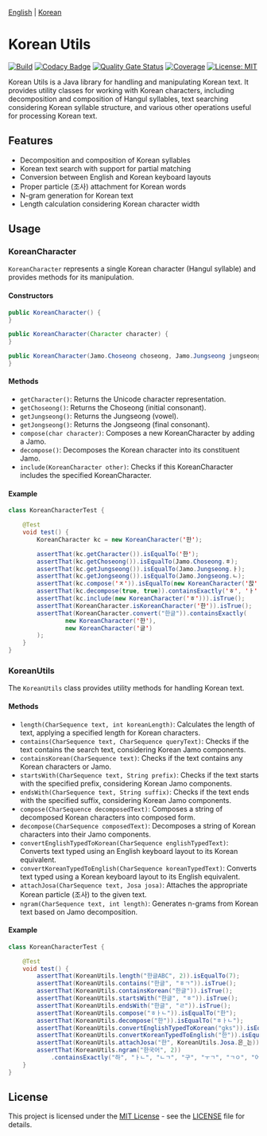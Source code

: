 [English](README.md) | [Korean](README.ko.md)

# Korean Utils

[![Build](https://github.com/crizin/korean-utils/actions/workflows/build.yml/badge.svg)](https://github.com/crizin/korean-utils/actions)
[![Codacy Badge](https://app.codacy.com/project/badge/Grade/274ee8e6cb014384b35cc6e4a3b82718)](https://app.codacy.com/gh/crizin/korean-utils/dashboard?utm_source=gh&utm_medium=referral&utm_content=&utm_campaign=Badge_grade)
[![Quality Gate Status](https://sonarcloud.io/api/project_badges/measure?project=crizin_korean-utils&metric=alert_status)](https://sonarcloud.io/summary/overall?id=crizin_korean-utils)
[![Coverage](https://sonarcloud.io/api/project_badges/measure?project=crizin_korean-utils&metric=coverage)](https://sonarcloud.io/summary/overall?id=crizin_korean-utils)
[![License: MIT](https://img.shields.io/github/license/crizin/korean-utils)](https://opensource.org/licenses/MIT)

Korean Utils is a Java library for handling and manipulating Korean text. It provides utility classes for working with Korean characters,
including decomposition and composition of Hangul syllables, text searching considering Korean syllable structure,
and various other operations useful for processing Korean text.

## Features

- Decomposition and composition of Korean syllables
- Korean text search with support for partial matching
- Conversion between English and Korean keyboard layouts
- Proper particle (조사) attachment for Korean words
- N-gram generation for Korean text
- Length calculation considering Korean character width

## Usage

### KoreanCharacter

`KoreanCharacter` represents a single Korean character (Hangul syllable) and provides methods for its manipulation.

#### Constructors

```java
public KoreanCharacter() {
}

public KoreanCharacter(Character character) {
}

public KoreanCharacter(Jamo.Choseong choseong, Jamo.Jungseong jungseong, Jamo.Jongseong jongseong) {
}
```

#### Methods

- `getCharacter()`: Returns the Unicode character representation.
- `getChoseong()`: Returns the Choseong (initial consonant).
- `getJungseong()`: Returns the Jungseong (vowel).
- `getJongseong()`: Returns the Jongseong (final consonant).
- `compose(char character)`: Composes a new KoreanCharacter by adding a Jamo.
- `decompose()`: Decomposes the Korean character into its constituent Jamo.
- `include(KoreanCharacter other)`: Checks if this KoreanCharacter includes the specified KoreanCharacter.

#### Example

```java
class KoreanCharacterTest {

    @Test
    void test() {
        KoreanCharacter kc = new KoreanCharacter('한');

        assertThat(kc.getCharacter()).isEqualTo('한');
        assertThat(kc.getChoseong()).isEqualTo(Jamo.Choseong.ㅎ);
        assertThat(kc.getJungseong()).isEqualTo(Jamo.Jungseong.ㅏ);
        assertThat(kc.getJongseong()).isEqualTo(Jamo.Jongseong.ㄴ);
        assertThat(kc.compose('ㅈ')).isEqualTo(new KoreanCharacter('핝'));
        assertThat(kc.decompose(true, true)).containsExactly('ㅎ', 'ㅏ', 'ㄴ');
        assertThat(kc.include(new KoreanCharacter('ㅎ'))).isTrue();
        assertThat(KoreanCharacter.isKoreanCharacter('한')).isTrue();
        assertThat(KoreanCharacter.convert("한글")).containsExactly(
                new KoreanCharacter('한'),
                new KoreanCharacter('글')
        );
    }
}
```

### KoreanUtils

The `KoreanUtils` class provides utility methods for handling Korean text.

#### Methods

- `length(CharSequence text, int koreanLength)`: Calculates the length of text, applying a specified length for Korean characters.
- `contains(CharSequence text, CharSequence queryText)`: Checks if the text contains the search text, considering Korean Jamo components.
- `containsKorean(CharSequence text)`: Checks if the text contains any Korean characters or Jamo.
- `startsWith(CharSequence text, String prefix)`: Checks if the text starts with the specified prefix, considering Korean Jamo components.
- `endsWith(CharSequence text, String suffix)`: Checks if the text ends with the specified suffix, considering Korean Jamo components.
- `compose(CharSequence decomposedText)`: Composes a string of decomposed Korean characters into composed form.
- `decompose(CharSequence composedText)`: Decomposes a string of Korean characters into their Jamo components.
- `convertEnglishTypedToKorean(CharSequence englishTypedText)`: Converts text typed using an English keyboard layout to its Korean equivalent.
- `convertKoreanTypedToEnglish(CharSequence koreanTypedText)`: Converts text typed using a Korean keyboard layout to its English equivalent.
- `attachJosa(CharSequence text, Josa josa)`: Attaches the appropriate Korean particle (조사) to the given text.
- `ngram(CharSequence text, int length)`: Generates n-grams from Korean text based on Jamo decomposition.

#### Example

```java
class KoreanCharacterTest {

    @Test
    void test() {
        assertThat(KoreanUtils.length("한글ABC", 2)).isEqualTo(7);
        assertThat(KoreanUtils.contains("한글", "ㅎㄱ")).isTrue();
        assertThat(KoreanUtils.containsKorean("한글")).isTrue();
        assertThat(KoreanUtils.startsWith("한글", "ㅎ")).isTrue();
        assertThat(KoreanUtils.endsWith("한글", "ㄹ")).isTrue();
        assertThat(KoreanUtils.compose("ㅎㅏㄴ")).isEqualTo("한");
        assertThat(KoreanUtils.decompose("한")).isEqualTo("ㅎㅏㄴ");
        assertThat(KoreanUtils.convertEnglishTypedToKorean("gks")).isEqualTo("한");
        assertThat(KoreanUtils.convertKoreanTypedToEnglish("한")).isEqualTo("gks");
        assertThat(KoreanUtils.attachJosa("한", KoreanUtils.Josa.은_는)).isEqualTo("한은");
        assertThat(KoreanUtils.ngram("한국어", 2))
            .containsExactly("하", "ㅏㄴ", "ㄴㄱ", "구", "ㅜㄱ", "ㄱㅇ", "어");
    }
}
```

## License

This project is licensed under the [MIT License](https://opensource.org/license/MIT) - see the [LICENSE](LICENSE) file for details.
